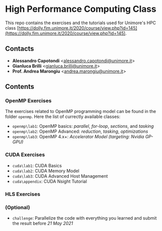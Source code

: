 # High Performance Computing Class

This repo contains the exercises and the tutorials used for Unimore's HPC class [https://dolly.fim.unimore.it/2020/course/view.php?id=145](https://dolly.fim.unimore.it/2020/course/view.php?id=145).

## Contacts
- **Alessandro Capotondi** <[alessandro.capotondi@unimore.it](mailto:alessandro.capotondi@unimore.it)>
- **Gianluca Brilli** <[gianluca.brilli@unimore.it](mailto:gianluca.brilli@unimore.it)>
- **Prof. Andrea Marongiu** <[andrea.marongiu@unimore.it](mailto:andrea.marongiu@unimore.it)>

## Contents

### OpenMP Exercises
The exercises related to OpenMP programming model can be found in the folder `openmp`. Here the list of currectly available classes:
- `openmp\lab1`: OpenMP basics: *parallel*, *for-loop*, *sections*, and *tasking*
- `openmp\lab2`: OpenMP Advanced: *reduction*, *tasking*, *optimizations*
- `openmp\lab3`: OpenMP 4.x+: *Accelerator Model (targeting: Nvidia GP-GPU)*

### CUDA Exercises
- `cuda\lab1`: CUDA Basics
- `cuda\lab2`: CUDA Memory Model
- `cuda\lab3`: CUDA Advanced Host Management
- `cuda\appendix`: CUDA Nsight Tutorial

### HLS Exercises

### (Optional)
- `challenge`: Parallelize the code with everything you learned and submit the result before *21 May 2021*

